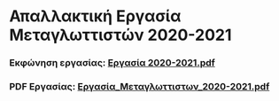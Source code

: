 # Απαλλακτική Εργασία Μεταγλωττιστών 2020-2021

### Εκφώνηση εργασίας: [Εργασία 2020-2021.pdf](https://github.com/apostolouagg/Compilers/files/14547491/2020-2021.pdf)


### PDF Εργασίας: [Εργασία_Μεταγλωττιστων_2020-2021.pdf](https://github.com/apostolouagg/Compilers/files/14547493/_._2020-2021.pdf)
